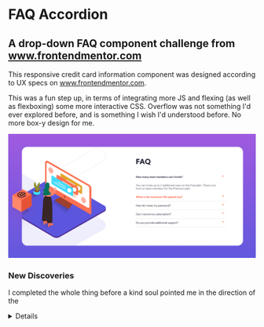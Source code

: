 # FAQ Accordion

## A drop-down FAQ component challenge from www.frontendmentor.com

This responsive credit card information component was designed according to UX specs on www.frontendmentor.com.

This was a fun step up, in terms of integrating more JS and flexing (as well as flexboxing) some more interactive CSS. Overflow was not something I'd ever explored before, and is something I wish I'd understood before. No more box-y design for me.

![desktop component view](./images/accordion.png)

### New Discoveries

I completed the whole thing before a kind soul pointed me in the direction of the <details> element. While there was a small facepalm moment, I'm glad to have built an elegant solution myself. Who wants to always take the easy, cheap route?

Employers do. And that's why I'll be using <details> in the future.

### Technologies

* HTML5.
* Vanilla CSS3.
* JavaScript.

![mobile component view](./images/mobile-accordion.png)

### Current goals moving forward:

* Refactor into a React component for ease of reuse.
* Optimize for smaller screens.
* Add links or buttons within answer drop-downs.